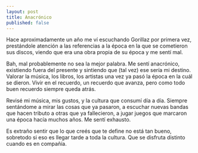 ```yaml
---
layout: post
title: Anacrónico
published: false
---
```


Hace aproximadamente un año me ví escuchando Gorillaz por primera vez, prestándole atención
a las referencias a la época en la que se cometieron sus discos, viendo que era una obra propia
de su época y me sentí mal.

Bah, mal probablemente no sea la mejor palabra. Me sentí anacrónico, existiendo fuera del presente
y sintiendo que (tal vez) ese sería mi destino. Valorar la música, los libros, los artistas una vez
ya pasó la época en la cuál se dieron. Vivir en el recuerdo, un recuerdo que avanza, pero como todo
buen recuerdo siempre queda atrás.

Revisé mi música, mis gustos, y la cultura que consumí día a día. Siempre sentándome a mirar las
cosas que ya pasaron, a escuchar nuevas bandas que hacen tributo a otras que ya fallecieron, a jugar
juegos que marcaron una época hacía muchos años. Me sentí exhausto.

Es extraño sentir que lo que creés que te define no está tan bueno, sobretodo si eso es llegar
tarde a toda la cultura. Que se disfruta distinto cuando es en compañía.
